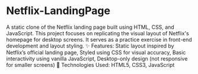 # Netflix-LandingPage
A static clone of the Netflix landing page built using HTML, CSS, and JavaScript. This project focuses on replicating the visual layout of Netflix's homepage for desktop screens. It serves as a practice exercise in front-end development and layout styling.
✨ Features: 
Static layout inspired by Netflix’s official landing page, Styled using CSS for visual accuracy, Basic interactivity using vanilla JavaScript, Desktop-only design (not responsive for smaller screens)
🚀 Technologies Used: 
HTML5, CSS3, JavaScript
